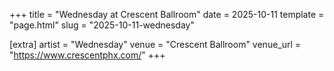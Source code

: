 +++
title = "Wednesday at Crescent Ballroom"
date = 2025-10-11
template = "page.html"
slug = "2025-10-11-wednesday"

[extra]
artist = "Wednesday"
venue = "Crescent Ballroom"
venue_url = "https://www.crescentphx.com/"
+++
